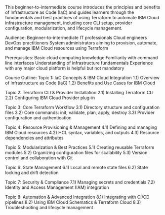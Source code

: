 This beginner-to-intermediate course introduces the principles and benefits of Infrastructure as Code (IaC) and guides learners through the fundamentals and best practices of using Terraform to automate IBM Cloud infrastructure management, including core CLI setup, provider configuration, modularization, and lifecycle management.

Audience:
Beginner-to-intermediate IT professionals
Cloud engineers
DevOps practitioners
System administrators aiming to provision, automate, and manage IBM Cloud resources using Terraform

Prerequisites:
Basic cloud computing knowledge
Familiarity with command line interfaces
Understanding of infrastructure fundamentals
Experience with any major cloud platform is helpful but not mandatory

Course Outline:
Topic 1: IaC Concepts & IBM Cloud Integration
1.1) Overview of Infrastructure as Code (IaC)
1.2) Benefits and Use Cases for IBM Cloud

Topic 2: Terraform CLI & Provider Installation
2.1) Installing Terraform CLI
2.2) Configuring IBM Cloud Provider plug-in

Topic 3: Core Terraform Workflow
3.1) Directory structure and configuration files
3.2) Core commands: init, validate, plan, apply, destroy
3.3) Provider configuration and authentication

Topic 4: Resource Provisioning & Management
4.1) Defining and managing IBM Cloud resources
4.2) HCL syntax, variables, and outputs
4.3) Resource dependencies and attributes

Topic 5: Modularization & Best Practices
5.1) Creating reusable Terraform modules
5.2) Organizing configuration files for scalability
5.3) Version control and collaboration with Git

Topic 6: State Management
6.1) Local and remote state files
6.2) State locking and drift detection

Topic 7: Security & Compliance
7.1) Managing secrets and credentials
7.2) Identity and Access Management (IAM) integration

Topic 8: Automation & Advanced Integration
8.1) Integrating with CI/CD pipelines
8.2) Using IBM Cloud Schematics & Terraform Cloud
8.3) Troubleshooting and lifecycle management